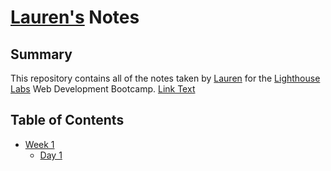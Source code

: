 # [Lauren's](https://github.com/ribeirolm) Notes
## Summary

This repository contains all of the notes taken by [Lauren](https://github.com/ribeirolm) for the [Lighthouse Labs](https://www.lighthouselabs.ca/?gclid=CjwKCAiA4t_iBRApEiwAn-vt-7ddxtAahsmVagDrT18ExDC76y3_X48iVw4-3-Ur4eya6AzjDvlzjhoC2m0QAvD_BwE) Web Development Bootcamp.
[Link Text](https://github.com/ribeirolm)

## Table of Contents
* [Week 1](/Week_1)
  * [Day 1](/Week_1/Day_1)

